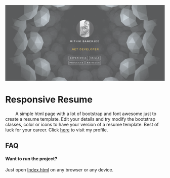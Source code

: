 ![Poster](assets/images/readme.png)

# Responsive Resume

&emsp;&emsp; A simple html page with a lot of bootstrap and font awesome just to create a resume template. Edit your details and try modify the bootstrap classes, color or icons to have your version of a resume template. Best of luck for your career. Click [here](https://rithikbanerjee.github.io/Responsive-Resume) to visit my profile. <br /> 

## FAQ

#### Want to run the project?
Just open [Index.html](/Index.html) on any browser or any device.



